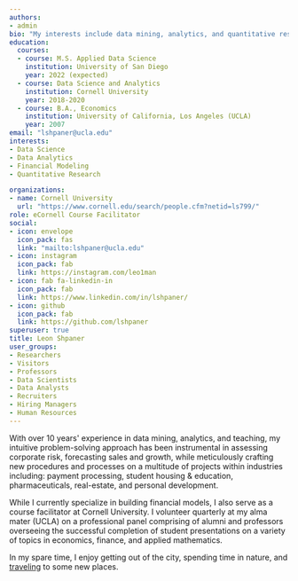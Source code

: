 ```yaml
---
authors:
- admin
bio: "My interests include data mining, analytics, and quantitative research."
education:
  courses:
  - course: M.S. Applied Data Science
    institution: University of San Diego
    year: 2022 (expected)
  - course: Data Science and Analytics
    institution: Cornell University
    year: 2018-2020
  - course: B.A., Economics
    institution: University of California, Los Angeles (UCLA)
    year: 2007
email: "lshpaner@ucla.edu"
interests:
- Data Science
- Data Analytics
- Financial Modeling
- Quantitative Research

organizations:
- name: Cornell University
  url: "https://www.cornell.edu/search/people.cfm?netid=ls799/"
role: eCornell Course Facilitator
social:
- icon: envelope
  icon_pack: fas
  link: "mailto:lshpaner@ucla.edu"
- icon: instagram
  icon_pack: fab
  link: https://instagram.com/leo1man  
- icon: fab fa-linkedin-in
  icon_pack: fab
  link: https://www.linkedin.com/in/lshpaner/
- icon: github
  icon_pack: fab
  link: https://github.com/lshpaner
superuser: true
title: Leon Shpaner
user_groups:
- Researchers
- Visitors
- Professors
- Data Scientists
- Data Analysts
- Recruiters
- Hiring Managers
- Human Resources
---
```


With over 10 years' experience in data mining, analytics, and teaching, my intuitive problem-solving approach has been instrumental in assessing corporate risk, forecasting sales and growth, while meticulously crafting new procedures and processes on a multitude of projects within industries including: payment processing, student housing & education, pharmaceuticals, real-estate, and personal development.

While I currently specialize in building financial models,  I also serve as a course facilitator at Cornell University. I volunteer quarterly at my alma mater (UCLA) on a professional panel comprising of alumni and professors overseeing the successful completion of student presentations on a variety of topics in economics, finance, and applied mathematics. 

In my spare time, I enjoy getting out of the city, spending time in nature, and [traveling](/blog/post) to some new places. 
